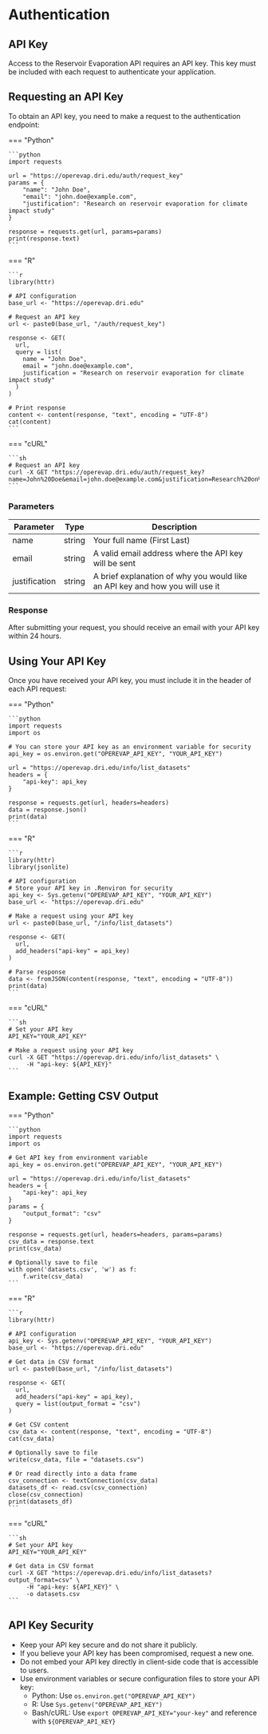 # Authentication

## API Key

Access to the Reservoir Evaporation API requires an API key. This key must be included with each request to authenticate your application.

## Requesting an API Key

To obtain an API key, you need to make a request to the authentication endpoint:

=== "Python"

    ```python
    import requests

    url = "https://operevap.dri.edu/auth/request_key"
    params = {
        "name": "John Doe",
        "email": "john.doe@example.com",
        "justification": "Research on reservoir evaporation for climate impact study"
    }

    response = requests.get(url, params=params)
    print(response.text)
    ```

=== "R"

    ```r
    library(httr)

    # API configuration
    base_url <- "https://operevap.dri.edu"

    # Request an API key
    url <- paste0(base_url, "/auth/request_key")

    response <- GET(
      url,
      query = list(
        name = "John Doe",
        email = "john.doe@example.com",
        justification = "Research on reservoir evaporation for climate impact study"
      )
    )

    # Print response
    content <- content(response, "text", encoding = "UTF-8")
    cat(content)
    ```

=== "cURL"

    ```sh
    # Request an API key
    curl -X GET "https://operevap.dri.edu/auth/request_key?name=John%20Doe&email=john.doe@example.com&justification=Research%20on%20reservoir%20evaporation%20for%20climate%20impact%20study"
    ```

### Parameters

| Parameter     | Type   | Description                                                                  |
| ------------- | ------ | ---------------------------------------------------------------------------- |
| name          | string | Your full name (First Last)                                                  |
| email         | string | A valid email address where the API key will be sent                         |
| justification | string | A brief explanation of why you would like an API key and how you will use it |

### Response

After submitting your request, you should receive an email with your API key within 24 hours.

## Using Your API Key

Once you have received your API key, you must include it in the header of each API request:

=== "Python"

    ```python
    import requests
    import os

    # You can store your API key as an environment variable for security
    api_key = os.environ.get("OPEREVAP_API_KEY", "YOUR_API_KEY")

    url = "https://operevap.dri.edu/info/list_datasets"
    headers = {
        "api-key": api_key
    }

    response = requests.get(url, headers=headers)
    data = response.json()
    print(data)
    ```

=== "R"

    ```r
    library(httr)
    library(jsonlite)

    # API configuration
    # Store your API key in .Renviron for security
    api_key <- Sys.getenv("OPEREVAP_API_KEY", "YOUR_API_KEY")
    base_url <- "https://operevap.dri.edu"

    # Make a request using your API key
    url <- paste0(base_url, "/info/list_datasets")

    response <- GET(
      url,
      add_headers("api-key" = api_key)
    )

    # Parse response
    data <- fromJSON(content(response, "text", encoding = "UTF-8"))
    print(data)
    ```

=== "cURL"

    ```sh
    # Set your API key
    API_KEY="YOUR_API_KEY"

    # Make a request using your API key
    curl -X GET "https://operevap.dri.edu/info/list_datasets" \
         -H "api-key: ${API_KEY}"
    ```

## Example: Getting CSV Output

=== "Python"

    ```python
    import requests
    import os

    # Get API key from environment variable
    api_key = os.environ.get("OPEREVAP_API_KEY", "YOUR_API_KEY")

    url = "https://operevap.dri.edu/info/list_datasets"
    headers = {
        "api-key": api_key
    }
    params = {
        "output_format": "csv"
    }

    response = requests.get(url, headers=headers, params=params)
    csv_data = response.text
    print(csv_data)

    # Optionally save to file
    with open('datasets.csv', 'w') as f:
        f.write(csv_data)
    ```

=== "R"

    ```r
    library(httr)

    # API configuration
    api_key <- Sys.getenv("OPEREVAP_API_KEY", "YOUR_API_KEY")
    base_url <- "https://operevap.dri.edu"

    # Get data in CSV format
    url <- paste0(base_url, "/info/list_datasets")

    response <- GET(
      url,
      add_headers("api-key" = api_key),
      query = list(output_format = "csv")
    )

    # Get CSV content
    csv_data <- content(response, "text", encoding = "UTF-8")
    cat(csv_data)

    # Optionally save to file
    write(csv_data, file = "datasets.csv")

    # Or read directly into a data frame
    csv_connection <- textConnection(csv_data)
    datasets_df <- read.csv(csv_connection)
    close(csv_connection)
    print(datasets_df)
    ```

=== "cURL"

    ```sh
    # Set your API key
    API_KEY="YOUR_API_KEY"

    # Get data in CSV format
    curl -X GET "https://operevap.dri.edu/info/list_datasets?output_format=csv" \
         -H "api-key: ${API_KEY}" \
         -o datasets.csv
    ```

## API Key Security

- Keep your API key secure and do not share it publicly.
- If you believe your API key has been compromised, request a new one.
- Do not embed your API key directly in client-side code that is accessible to users.
- Use environment variables or secure configuration files to store your API key:
  - Python: Use `os.environ.get("OPEREVAP_API_KEY")`
  - R: Use `Sys.getenv("OPEREVAP_API_KEY")`
  - Bash/cURL: Use `export OPEREVAP_API_KEY="your-key"` and reference with `${OPEREVAP_API_KEY}`
